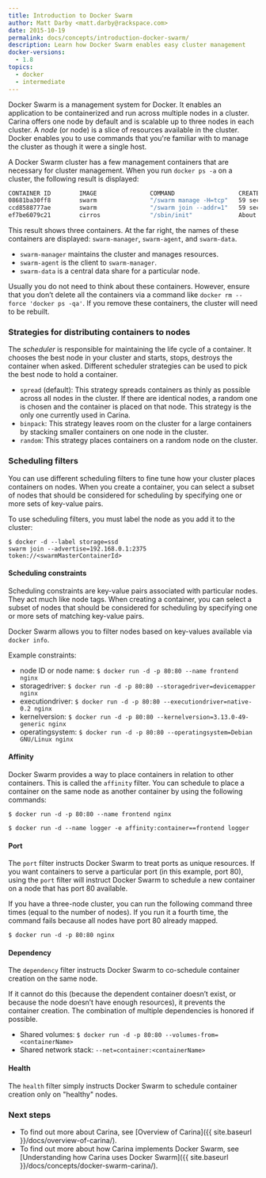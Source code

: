 ```yaml
---
title: Introduction to Docker Swarm
author: Matt Darby <matt.darby@rackspace.com>
date: 2015-10-19
permalink: docs/concepts/introduction-docker-swarm/
description: Learn how Docker Swarm enables easy cluster management
docker-versions:
  - 1.8
topics:
  - docker
  - intermediate
---
```


Docker Swarm is a management system for Docker. It enables an application to be containerized and run across multiple nodes in a cluster. Carina offers one node by default and is scalable up to three nodes in each cluster. A *node* (or node) is a slice of resources available in the cluster. Docker enables you to use commands that you're familiar with to manage the cluster as though it were a single host.

A Docker Swarm cluster has a few management containers that are necessary for cluster management. When you run `docker ps -a` on a cluster, the following result is displayed:

```bash
CONTAINER ID        IMAGE               COMMAND                  CREATED              STATUS              PORTS                                    NAMES
08681ba30ff8        swarm               "/swarm manage -H=tcp"   59 seconds ago       Up 58 seconds       2375/tcp, 104.130.0.172:2376->2376/tcp   e02b0e2f-0330-4957-8e3f-efce52db29cd-n1/swarm-manager
ccd8588777ae        swarm               "/swarm join --addr=1"   59 seconds ago       Up 58 seconds       2375/tcp                                 e02b0e2f-0330-4957-8e3f-efce52db29cd-n1/swarm-agent
ef7be6079c21        cirros              "/sbin/init"             About a minute ago                                                                e02b0e2f-0330-4957-8e3f-efce52db29cd-n1/swarm-data
```

This result shows three containers. At the far right, the names of these containers are displayed: `swarm-manager`, `swarm-agent`, and `swarm-data`.

* `swarm-manager` maintains the cluster and manages resources.
* `swarm-agent` is the client to `swarm-manager`.
* `swarm-data` is a central data share for a particular node.

Usually you do not need to think about these containers. However, ensure that you don’t delete all the containers via a command like `docker rm --force 'docker ps -qa'`. If you remove these containers, the cluster will need to be rebuilt.

### Strategies for distributing containers to nodes
The *scheduler* is responsible for maintaining the life cycle of a container. It chooses the best node in your cluster and starts, stops, destroys the container when asked. Different scheduler strategies can be used to pick the best node to hold a container.

* `spread` (default): This strategy spreads containers as thinly as possible across all nodes in the cluster. If there are identical nodes, a random one is chosen and the container is placed on that node. This strategy is the only one currently used in Carina.
* `binpack`: This strategy leaves room on the cluster for a large containers by stacking smaller containers on one node in the cluster.
* `random`: This strategy places containers on a random node on the cluster.

### Scheduling filters

You can use different scheduling filters to fine tune how your cluster places containers on nodes.
When you create a container, you can select a subset of nodes that should be considered for scheduling by specifying one or more sets of key-value pairs.

To use scheduling filters, you must label the node as you add it to the cluster:

```
$ docker -d --label storage=ssd
swarm join --advertise=192.168.0.1:2375 token://<swarmMasterContainerId>
```

#### Scheduling constraints

Scheduling constraints are key-value pairs associated with particular nodes. They act much like node tags.
When creating a container, you can select a subset of nodes that should be considered for scheduling by specifying one or more sets of matching key-value pairs.

Docker Swarm allows you to filter nodes based on key-values available via `docker info`.

Example constraints:

* node ID or node name: `$ docker run -d -p 80:80 --name frontend nginx`
* storagedriver: `$ docker run -d -p 80:80 --storagedriver=devicemapper nginx`
* executiondriver: `$ docker run -d -p 80:80 --executiondriver=native-0.2 nginx`
* kernelversion: `$ docker run -d -p 80:80 --kernelversion=3.13.0-49-generic nginx`
* operatingsystem: `$ docker run -d -p 80:80 --operatingsystem=Debian GNU/Linux nginx`

#### Affinity

Docker Swarm provides a way to place containers in relation to other containers. This is called the `affinity` filter. You can schedule to place a container on the same node as another container by using the following commands:

`$ docker run -d -p 80:80 --name frontend nginx`

`$ docker run -d --name logger -e affinity:container==frontend logger`

#### Port

The `port` filter instructs Docker Swarm to treat ports as unique resources. If you want containers to serve a particular port (in this example, port 80), using the `port` filter will instruct Docker Swarm to schedule a new container on a node that has port 80 available.

If you have a three-node cluster, you can run the following command three times (equal to the number of nodes). If you run it a fourth time, the command fails because all nodes have port 80 already mapped.

`$ docker run -d -p 80:80 nginx`

#### Dependency

The `dependency` filter instructs Docker Swarm to co-schedule container creation on the same node.

If it cannot do this (because the dependent container doesn’t exist, or because the node doesn’t have enough resources), it prevents the container creation. The combination of multiple dependencies is honored if possible.

* Shared volumes: `$ docker run -d -p 80:80 --volumes-from=<containerName>`
* Shared network stack: `--net=container:<containerName>`


#### Health

The `health` filter simply instructs Docker Swarm to schedule container creation only on "healthy" nodes.

### Next steps
* To find out more about Carina, see [Overview of Carina]({{ site.baseurl }}/docs/overview-of-carina/).
* To find out more about how Carina implements Docker Swarm, see [Understanding how Carina uses Docker Swarm]({{ site.baseurl }}/docs/concepts/docker-swarm-carina/).
